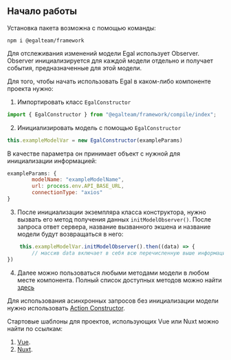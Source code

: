 ## Начало работы

Установка пакета возможна с помощью команды:

```
npm i @egalteam/framework
```

Для отслеживания изменений модели Egal использует Observer.
Observer инициализируется для каждой модели отдельно и получает события,
предназначенные для этой модели.

Для того, чтобы начать использовать Egal в каком-либо компоненте проекта нужно:

1. Импортировать класс ``EgalConstructor``
```javascript
import { EgalConstructor } from "@egalteam/framework/compile/index";
```

2. Инициализировать модель с помощью ``EgalConstructor``

```javascript
this.exampleModelVar = new EgalConstructor(exampleParams)
```

В качестве параметра он принимает объект с нужной для инициализации информацией:

```javascript
exampleParams: {
        modelName: "exampleModelName",
        url: process.env.API_BASE_URL,
        connectionType: "axios"
}
```

3. После инициализации экземпляра класса конструктора, нужно вызвать его метод получения данных ``initModelObserver()``.
После запроса ответ сервера, название вызванного экшена и название модели будут возвращаться в него:
```javascript
    this.exampleModelVar.initModelObserver().then((data) => {
        // массив data включает в себя всю перечисленную выше информацию
})
```

4. Далее можно пользоваться любыми методами модели в любом месте компонента. 
Полный список доступных методов можно найти [здесь](/client/model.md)


Для использования асинхронных запросов без инициализации модели нужно использовать [Action Constructor](/client/action_constructor.md).


Стартовые шаблоны для проектов, использующих Vue или Nuxt можно найти по ссылкам:
1. [Vue](https://github.com/egal/egal-vue-project).
2. [Nuxt](https://github.com/egal/egal-nuxt-project).